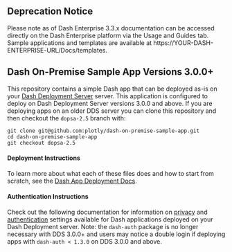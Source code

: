 ## Deprecation Notice

Please note as of Dash Enterprise 3.3.x documentation can be accessed directly on the Dash Enterprise platform via the Usage and Guides tab. Sample applications and templates are available at https://YOUR-DASH-ENTERPRISE-URL/Docs/templates.

## Dash On-Premise Sample App Versions 3.0.0+

This repository contains a simple Dash app that can be deployed as-is on your [Dash Deployment Server](https://plot.ly/dash/pricing/) server. This application is configured to deploy on Dash Deployment Server versions 3.0.0
and above. If you are deploying apps on an older DDS server you can clone this repository and then checkout the `dopsa-2.5` branch with:

```
git clone git@github.com:plotly/dash-on-premise-sample-app.git
cd dash-on-premise-sample-app
git checkout dopsa-2.5
```

#### Deployment Instructions

To learn more about what each of these files does and how to start from scratch, see the [Dash App Deployment Docs](https://plot.ly/dash/deployment/on-premise).

#### Authentication Instructions
Check out the following documentation for information on [privacy](https://dash.plot.ly/dash-deployment-server/privacy) and [authentication](https://dash.plot.ly/dash-deployment-server/app-authentication) settings
available for Dash applications deployed on your Dash Deployment server. Note: the `dash-auth` package is
no longer necessary with DDS 3.0.0+ and users may notice a double login if deploying apps with
`dash-auth < 1.3.0` on DDS 3.0.0 and above.
